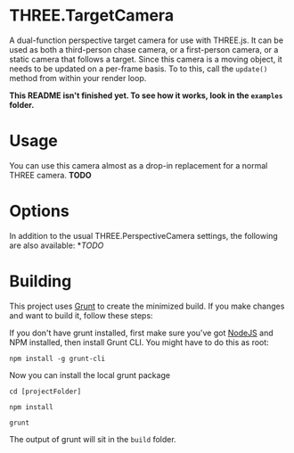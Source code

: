THREE.TargetCamera
==================
A dual-function perspective target camera for use with THREE.js. It can be used as both a third-person chase camera, or a first-person camera, or a static camera that follows a target.
Since this camera is a moving object, it needs to be updated on a per-frame basis. To to this, call the `update()` method from within your render loop.

**This README isn't finished yet. To see how it works, look in the `examples` folder.**



Usage
=====
You can use this camera almost as a drop-in replacement for a normal THREE camera.
**TODO**

Options
=======
In addition to the usual THREE.PerspectiveCamera settings, the following are also available:
**TODO*


Building
========
This project uses [Grunt](http://gruntjs.com/) to create the minimized build. If you make changes and want to build it, follow these steps:

If you don't have grunt installed, first make sure you've got [NodeJS](http://nodejs.org/) and NPM installed, then install Grunt CLI. You might have to do this as root:

```npm install -g grunt-cli```

Now you can install the local grunt package

```cd [projectFolder]```

```npm install```

```grunt```


The output of grunt will sit in the `build` folder.
